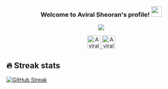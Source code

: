 <h3 align="center">
  Welcome to Aviral Sheoran's profile!
  <img src="https://media.giphy.com/media/hvRJCLFzcasrR4ia7z/giphy.gif" width="28">
</h3>

<p align="center">
  <img src="https://readme-typing-svg.herokuapp.com?color=9502F7&size=28&lines=Aspiring+Full+Stack+Developer;Self-taught+Programmer;Always+learning+new+things">
</p>

<p align="center">
<a href="https://www.linkedin.com/in/aviral-sheoran-8488b41b8/">
  <img alt="Aviral's LinkdeIN" width="35px" src="https://image.flaticon.com/icons/svg/2111/2111465.svg" />
</a>
<a href="https://open.spotify.com/user/stczea8rpcwhmarvv8tmj946k">
  <img alt="Aviral's Spotify" width="35px" src="https://image.flaticon.com/icons/svg/2111/2111627.svg" />
</a>
</p>

## 🔥 Streak stats
[![GitHub Streak](http://github-readme-streak-stats.herokuapp.com?user=AviralSheoran&theme=cobalt)](https://git.io/streak-stats)


<br/>
